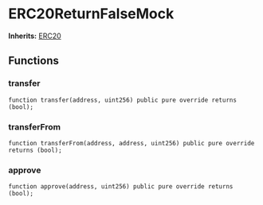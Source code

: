 # ERC20ReturnFalseMock
**Inherits:**
[ERC20](/lib/solady/ext/wake/weird/Bytes32Metadata.sol/contract.ERC20.md)


## Functions
### transfer


```solidity
function transfer(address, uint256) public pure override returns (bool);
```

### transferFrom


```solidity
function transferFrom(address, address, uint256) public pure override returns (bool);
```

### approve


```solidity
function approve(address, uint256) public pure override returns (bool);
```

